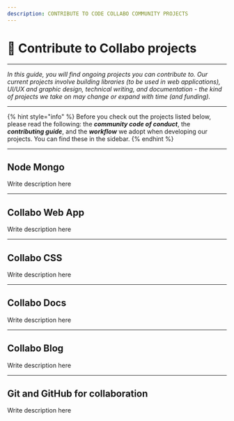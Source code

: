 ```yaml
---
description: CONTRIBUTE TO CODE COLLABO COMMUNITY PROJECTS
---
```


# 🎁 Contribute to Collabo projects

***

_In this guide, you will find ongoing projects you can contribute to. Our current projects involve building libraries (to be used in web applications), UI/UX and graphic design, technical writing, and documentation - the kind of projects we take on may change or expand with time (and funding)._

***

{% hint style="info" %}
Before you check out the projects listed below, please read the following: the _**community code of conduct**_, the _**contributing guide**_, and the _**workflow**_ we adopt when developing our projects. You can find these in the sidebar.
{% endhint %}

***

## Node Mongo

Write description here

***

## Collabo Web App

Write description here

***

## Collabo CSS

Write description here

***

## Collabo Docs

Write description here

***

## Collabo Blog

Write description here

***

## Git and GitHub for collaboration

Write description here
